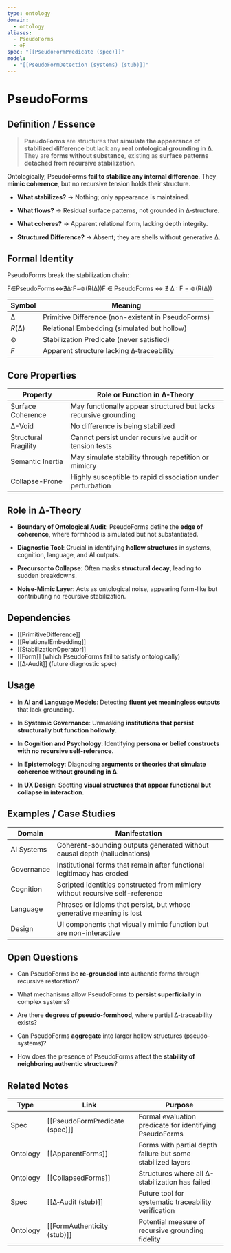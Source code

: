 ```yaml
---
type: ontology
domain:
  - ontology
aliases:
  - PseudoForms
  - ⊘F
spec: "[[PseudoFormPredicate (spec)]]"
model:
  - "[[PseudoFormDetection (systems) (stub)]]"
---
```


# PseudoForms

## Definition / Essence

> **PseudoForms** are structures that **simulate the appearance of stabilized difference** but lack any **real ontological grounding in ∆**. They are **forms without substance**, existing as **surface patterns detached from recursive stabilization**.

Ontologically, PseudoForms **fail to stabilize any internal difference**. They **mimic coherence**, but no recursive tension holds their structure.

- **What stabilizes?** → Nothing; only appearance is maintained.
    
- **What flows?** → Residual surface patterns, not grounded in ∆‑structure.
    
- **What coheres?** → Apparent relational form, lacking depth integrity.
    
- **Structured Difference?** → Absent; they are shells without generative ∆.
    

## Formal Identity

PseudoForms break the stabilization chain:

F∈PseudoForms⇔∄∆:F=⊚(R(∆))F ∈ PseudoForms ⇔ ∄ ∆ : F = ⊚(R(∆))

|Symbol|Meaning|
|---|---|
|$∆$|Primitive Difference (non-existent in PseudoForms)|
|$R(∆)$|Relational Embedding (simulated but hollow)|
|$⊚$|Stabilization Predicate (never satisfied)|
|$F$|Apparent structure lacking ∆‑traceability|


## Core Properties

|Property|Role or Function in ∆‑Theory|
|---|---|
|Surface Coherence|May functionally appear structured but lacks recursive grounding|
|∆-Void|No difference is being stabilized|
|Structural Fragility|Cannot persist under recursive audit or tension tests|
|Semantic Inertia|May simulate stability through repetition or mimicry|
|Collapse-Prone|Highly susceptible to rapid dissociation under perturbation|


## Role in ∆‑Theory

- **Boundary of Ontological Audit**: PseudoForms define the **edge of coherence**, where formhood is simulated but not substantiated.
    
- **Diagnostic Tool**: Crucial in identifying **hollow structures** in systems, cognition, language, and AI outputs.
    
- **Precursor to Collapse**: Often masks **structural decay**, leading to sudden breakdowns.
    
- **Noise-Mimic Layer**: Acts as ontological noise, appearing form-like but contributing no recursive stabilization.
    

## Dependencies

- [[PrimitiveDifference]]
- [[RelationalEmbedding]]
- [[StabilizationOperator]]
- [[Form]] (which PseudoForms fail to satisfy ontologically)
- [[∆‑Audit]] (future diagnostic spec)
    

## Usage

- In **AI and Language Models**: Detecting **fluent yet meaningless outputs** that lack grounding.
    
- In **Systemic Governance**: Unmasking **institutions that persist structurally but function hollowly**.
    
- In **Cognition and Psychology**: Identifying **persona or belief constructs with no recursive self-reference**.
    
- In **Epistemology**: Diagnosing **arguments or theories that simulate coherence without grounding in ∆**.
    
- In **UX Design**: Spotting **visual structures that appear functional but collapse in interaction**.
    

## Examples / Case Studies

|Domain|Manifestation|
|---|---|
|AI Systems|Coherent-sounding outputs generated without causal depth (hallucinations)|
|Governance|Institutional forms that remain after functional legitimacy has eroded|
|Cognition|Scripted identities constructed from mimicry without recursive self-reference|
|Language|Phrases or idioms that persist, but whose generative meaning is lost|
|Design|UI components that visually mimic function but are non-interactive|


## Open Questions

- Can PseudoForms be **re-grounded** into authentic forms through recursive restoration?
    
- What mechanisms allow PseudoForms to **persist superficially** in complex systems?
    
- Are there **degrees of pseudo-formhood**, where partial ∆-traceability exists?
    
- Can PseudoForms **aggregate** into larger hollow structures (pseudo-systems)?
    
- How does the presence of PseudoForms affect the **stability of neighboring authentic structures**?
    

## Related Notes

|Type|Link|Purpose|
|---|---|---|
|Spec|[[PseudoFormPredicate (spec)]]|Formal evaluation predicate for identifying PseudoForms|
|Ontology|[[ApparentForms]]|Forms with partial depth failure but some stabilized layers|
|Ontology|[[CollapsedForms]]|Structures where all ∆-stabilization has failed|
|Spec|[[∆‑Audit (stub)]]|Future tool for systematic traceability verification|
|Ontology|[[FormAuthenticity (stub)]]|Potential measure of recursive grounding fidelity|
